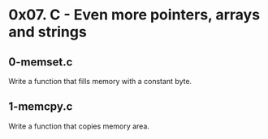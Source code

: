 # 0x07. C - Even more pointers, arrays and strings

## 0-memset.c
Write a function that fills memory with a constant byte.

## 1-memcpy.c
Write a function that copies memory area.

## 

